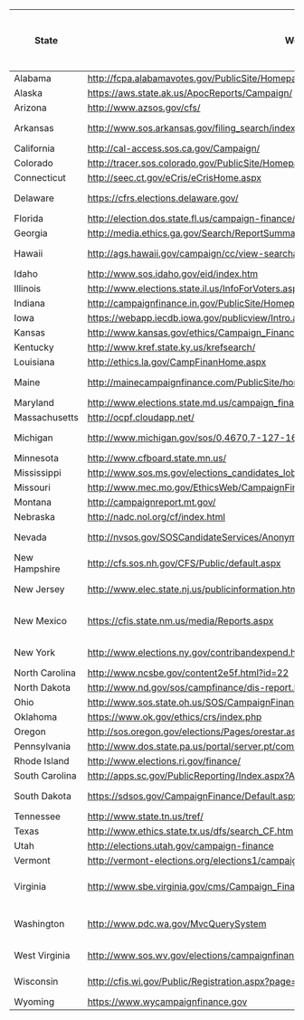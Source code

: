 State|Website|Statewide and Legislative Candidates|Local Candidates|Political Committees|Format|Model Website|Parties|Downloadable Data|Contributor Occuption, Employer and Address|Transaction Dates|Transaction Types|User-friendly/easily searchable
----|----|------------------------------------|----------------|--------------------|------|-------------|-------|-----------------|------------------------------------------|-----------------|-----------------|------------------------------
Alabama|http://fcpa.alabamavotes.gov/PublicSite/Homepage.aspx|Yes |Yes|Yes|electronic||Yes|Yes|No|Yes|No|poor
Alaska|https://aws.state.ak.us/ApocReports/Campaign/|Yes|Yes|Yes|electronic||Yes|No|Yes|Yes|No|poor
Arizona|http://www.azsos.gov/cfs/|Yes|No|Yes|pdf||Yes|No|No|No|Yes|average
Arkansas|http://www.sos.arkansas.gov/filing_search/index.php/filing/search/new|Yes|No|Yes|pdf||Yes|No|No occupation|Yes|Yes|average
California|http://cal-access.sos.ca.gov/Campaign/|Yes|No|Yes|electronic||Yes|No|Yes|Yes|Yes|good
Colorado|http://tracer.sos.colorado.gov/PublicSite/Homepage.aspx?CSRT=5836245257993588566|Yes|Yes|Yes|electronic||Yes|No|Yes|Yes|Yes|good
Connecticut|http://seec.ct.gov/eCris/eCrisHome.aspx|Yes|Yes|Yes|pdf||Yes|Yes|Yes|Yes|Yes|poor
Delaware|https://cfrs.elections.delaware.gov/|Yes|Yes|Yes|electronic||website down|N/A|N/A|N/A|N/A|N/A
Florida|http://election.dos.state.fl.us/campaign-finance/cam-finance-index.shtml|Yes|No|Yes|electronic||Yes|tab delimited |Yes|Yes|Yes|average
Georgia|http://media.ethics.ga.gov/Search/ReportSummary.aspx|Yes|Yes|Yes|electronic|*|Yes|excel|Yes|Yes|Yes|excellent
Hawaii|http://ags.hawaii.gov/campaign/cc/view-searchable-data/|Yes|Yes|Yes|electronic, chart|*|Yes|Yes|Yes|Yes|Yes|excellent
Idaho|http://www.sos.idaho.gov/eid/index.htm|Yes|No|Yes|electronic||Yes|No|No|Yes|Yes|poor
Illinois|http://www.elections.state.il.us/InfoForVoters.aspx|Yes|Yes|Yes|electronic||Yes|No|Yes|Yes|Yes|poor
Indiana|http://campaignfinance.in.gov/PublicSite/Homepage.aspx|Yes|No|Yes|electronic||Yes|Yes|Yes|Yes|Yes|average
Iowa|https://webapp.iecdb.iowa.gov/publicview/Intro.aspx|Yes|Yes|Yes|pdf||Yes|No|No|Yes|Yes|average
Kansas|http://www.kansas.gov/ethics/Campaign_Finance/Campaign_Contributor_Data/index.html|Yes|No |No|electronic||Yes|No|No|Yes|No|average
Kentucky|http://www.kref.state.ky.us/krefsearch/|Yes|Yes|Yes|electronic||Yes|Yes|Yes|Yes|Yes|good
Louisiana|http://ethics.la.gov/CampFinanHome.aspx|Yes |Some|Yes|electronic||Yes|Yes|No|Yes|Yes|good
Maine|http://mainecampaignfinance.com/PublicSite/homepage.aspx|Yes|Yes|Yes|electronic, excel|*|Yes|excel|Yes|Yes|Yes|excellent
Maryland|http://www.elections.state.md.us/campaign_finance/index.html|Yes|Yes|Yes|pdf||Yes|No|No|Yes|Yes|poor
Massachusetts|http://ocpf.cloudapp.net/|Yes|Some|Yes|electronic|*|Yes|Yes|Yes|Yes|Yes|excellent
Michigan|http://www.michigan.gov/sos/0,4670,7-127-1633_8723---,00.html|Yes|No|Yes|electronic and pdf||Yes|No|Yes|Yes|Yes|good
Minnesota|http://www.cfboard.state.mn.us/|Yes|No|Yes|pdf||Yes|No|Yes|Yes|Yes|good
Mississippi|http://www.sos.ms.gov/elections_candidates_lobbyists_center2.aspx|Yes|No|Yes|pdf||Yes|No|Yes|Yes|Yes|poor
Missouri|http://www.mec.mo.gov/EthicsWeb/CampaignFinance/CampaignFinance.aspx|Yes|Yes|Yes|pdf||Yes|No|Yes|Yes|Yes|average
Montana|http://campaignreport.mt.gov/|Yes|Yes|Yes|pdf||Yes|No|Yes|Yes|Yes|average
Nebraska|http://nadc.nol.org/cf/index.html|Yes|Yes|Yes|electronic||Yes|No|No|Yes|Yes|average
Nevada|http://nvsos.gov/SOSCandidateServices/AnonymousAccess/CEFDSearch/Candidate.aspx|Yes|Yes|Yes|electronic||Yes|Yes|No occupation|Yes|Yes|good
New Hampshire|http://cfs.sos.nh.gov/CFS/Public/default.aspx|Yes|No |Yes|pdf||website dysfunction|excel|Yes|Yes|No|poor
New Jersey|http://www.elec.state.nj.us/publicinformation.htm|Yes|Yes|Yes|electronic||website dysfunction|N/A|N/A|N/A|N/A|good
New Mexico|https://cfis.state.nm.us/media/Reports.aspx|Yes|Yes|Yes|electronic, pdf, excel, word||Yes|Yes|if above $250|Yes|Yes|average
New York|http://www.elections.ny.gov/contribandexpend.html|Yes|Yes|Yes|electronic||Yes|Yes|no occupation|Yes|Yes|good
North Carolina|http://www.ncsbe.gov/content2e5f.html?id=22|Yes|Some|Yes|image||Yes|No|Yes|Yes|Yes|poor
North Dakota|http://www.nd.gov/sos/campfinance/dis-report.html|Yes|No|Yes|electronic||Yes|Tab-Delimited|Voluntary|Yes|No|average
Ohio|http://www.sos.state.oh.us/SOS/CampaignFinance.aspx|Yes|No|Yes|electronic||Yes|excel|Yes|Yes|Yes|good
Oklahoma|https://www.ok.gov/ethics/crs/index.php|Yes|Yes|Yes|electronic||Yes|Yes|Yes|Yes|Yes|good
Oregon|http://sos.oregon.gov/elections/Pages/orestar.aspx|Yes|Yes|Yes|electronic||Yes|excel|Some|Yes|Yes|good
Pennsylvania|http://www.dos.state.pa.us/portal/server.pt/community/campaign_finance/12731|Yes|No|Yes|image||Yes|No|No|Yes|Yes|poor
Rhode Island|http://www.elections.ri.gov/finance/|Yes|Yes|Yes|pdf||Yes|No|Yes|Yes|Yes|poor
South Carolina|http://apps.sc.gov/PublicReporting/Index.aspx?AspxAutoDetectCookieSupport=1|Yes|Yes|Yes|electronic||Yes|excel|some|Yes|Yes|good
South Dakota|https://sdsos.gov/CampaignFinance/Default.aspx|Yes|No|Yes|electronic and pdf||Yes|No|No|Yes|Yes|average
Tennessee|http://www.state.tn.us/tref/|Yes|No|Yes|electronic||Yes|Yes|Yes|Yes|Yes|good
Texas|http://www.ethics.state.tx.us/dfs/search_CF.htm|Yes|No|Yes|electronic||Yes|excel|Yes|Yes|Yes|average
Utah|http://elections.utah.gov/campaign-finance|Yes|No|Yes|electronic||Yes|excel|No|Yes|Yes|good
Vermont|http://vermont-elections.org/elections1/campaign_finance.html|Yes|Yes|Yes|pdf||Yes|No|No|Yes|No|poor
Virginia|http://www.sbe.virginia.gov/cms/Campaign_Finance_Disclosure/View_Disclosure_Reports/Index.html|Yes|Some|If raise more than $10,000|electronic||Yes|Yes|Yes|Yes|Yes|average
Washington|http://www.pdc.wa.gov/MvcQuerySystem|Yes|Yes|Yes|electronic, chart, pdf, excel|*|Yes|Yes|Yes|Yes|Yes|excellent
West Virginia|http://www.sos.wv.gov/elections/campaignfinance/Pages/default.aspx|Yes|No|No|electronic and pdf||Yes|No|No|Yes|Yes|poor
Wisconsin|http://cfis.wi.gov/Public/Registration.aspx?page=FiledReports|Yes|Yes|Yes|electronic and pdf||Yes|No|Yes, above $250|Yes|Yes|poor
Wyoming|https://www.wycampaignfinance.gov|Yes|No|Yes|electronic||Yes|Yes|No|Yes|Yes|poor
